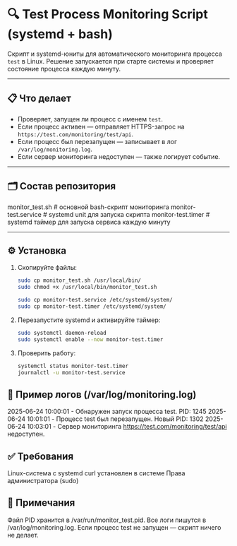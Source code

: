 # 🔍 Test Process Monitoring Script (systemd + bash)

Скрипт и systemd-юниты для автоматического мониторинга процесса `test` в Linux. Решение запускается при старте системы и проверяет состояние процесса каждую минуту.

---

## 📋 Что делает

- Проверяет, запущен ли процесс с именем `test`.
- Если процесс активен — отправляет HTTPS-запрос на `https://test.com/monitoring/test/api`.
- Если процесс был перезапущен — записывает в лог `/var/log/monitoring.log`.
- Если сервер мониторинга недоступен — также логирует событие.

---

## 🗂️ Состав репозитория

monitor_test.sh # основной bash-скрипт мониторинга
monitor-test.service # systemd unit для запуска скрипта
monitor-test.timer # systemd таймер для запуска сервиса каждую минуту

---

## ⚙️ Установка

1. Скопируйте файлы:
   ```bash
   sudo cp monitor_test.sh /usr/local/bin/
   sudo chmod +x /usr/local/bin/monitor_test.sh

   sudo cp monitor-test.service /etc/systemd/system/
   sudo cp monitor-test.timer /etc/systemd/system/

2. Перезапустите systemd и активируйте таймер:
   ```bash
   sudo systemctl daemon-reload
   sudo systemctl enable --now monitor-test.timer

3. Проверить работу:
   ```bash
   systemctl status monitor-test.timer
   journalctl -u monitor-test.service

## 📄 Пример логов (/var/log/monitoring.log)

2025-06-24 10:00:01 - Обнаружен запуск процесса test. PID: 1245
2025-06-24 10:01:01 - Процесс test был перезапущен. Новый PID: 1302
2025-06-24 10:03:01 - Сервер мониторинга https://test.com/monitoring/test/api недоступен.

## ✅ Требования

Linux-система с systemd
curl установлен в системе
Права администратора (sudo)

## 📌 Примечания

Файл PID хранится в /var/run/monitor_test.pid.
Все логи пишутся в /var/log/monitoring.log.
Если процесс test не запущен — скрипт ничего не делает.
